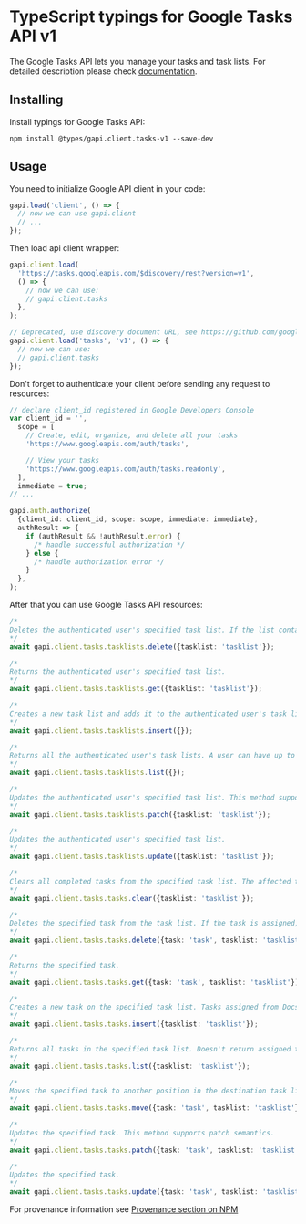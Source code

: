 # TypeScript typings for Google Tasks API v1

The Google Tasks API lets you manage your tasks and task lists.
For detailed description please check [documentation](https://developers.google.com/workspace/tasks/).

## Installing

Install typings for Google Tasks API:

```
npm install @types/gapi.client.tasks-v1 --save-dev
```

## Usage

You need to initialize Google API client in your code:

```typescript
gapi.load('client', () => {
  // now we can use gapi.client
  // ...
});
```

Then load api client wrapper:

```typescript
gapi.client.load(
  'https://tasks.googleapis.com/$discovery/rest?version=v1',
  () => {
    // now we can use:
    // gapi.client.tasks
  },
);
```

```typescript
// Deprecated, use discovery document URL, see https://github.com/google/google-api-javascript-client/blob/master/docs/reference.md#----gapiclientloadname----version----callback--
gapi.client.load('tasks', 'v1', () => {
  // now we can use:
  // gapi.client.tasks
});
```

Don't forget to authenticate your client before sending any request to resources:

```typescript
// declare client_id registered in Google Developers Console
var client_id = '',
  scope = [
    // Create, edit, organize, and delete all your tasks
    'https://www.googleapis.com/auth/tasks',

    // View your tasks
    'https://www.googleapis.com/auth/tasks.readonly',
  ],
  immediate = true;
// ...

gapi.auth.authorize(
  {client_id: client_id, scope: scope, immediate: immediate},
  authResult => {
    if (authResult && !authResult.error) {
      /* handle successful authorization */
    } else {
      /* handle authorization error */
    }
  },
);
```

After that you can use Google Tasks API resources: <!-- TODO: make this work for multiple namespaces -->

```typescript
/*
Deletes the authenticated user's specified task list. If the list contains assigned tasks, both the assigned tasks and the original tasks in the assignment surface (Docs, Chat Spaces) are deleted.
*/
await gapi.client.tasks.tasklists.delete({tasklist: 'tasklist'});

/*
Returns the authenticated user's specified task list.
*/
await gapi.client.tasks.tasklists.get({tasklist: 'tasklist'});

/*
Creates a new task list and adds it to the authenticated user's task lists. A user can have up to 2000 lists at a time.
*/
await gapi.client.tasks.tasklists.insert({});

/*
Returns all the authenticated user's task lists. A user can have up to 2000 lists at a time.
*/
await gapi.client.tasks.tasklists.list({});

/*
Updates the authenticated user's specified task list. This method supports patch semantics.
*/
await gapi.client.tasks.tasklists.patch({tasklist: 'tasklist'});

/*
Updates the authenticated user's specified task list.
*/
await gapi.client.tasks.tasklists.update({tasklist: 'tasklist'});

/*
Clears all completed tasks from the specified task list. The affected tasks will be marked as 'hidden' and no longer be returned by default when retrieving all tasks for a task list.
*/
await gapi.client.tasks.tasks.clear({tasklist: 'tasklist'});

/*
Deletes the specified task from the task list. If the task is assigned, both the assigned task and the original task (in Docs, Chat Spaces) are deleted. To delete the assigned task only, navigate to the assignment surface and unassign the task from there.
*/
await gapi.client.tasks.tasks.delete({task: 'task', tasklist: 'tasklist'});

/*
Returns the specified task.
*/
await gapi.client.tasks.tasks.get({task: 'task', tasklist: 'tasklist'});

/*
Creates a new task on the specified task list. Tasks assigned from Docs or Chat Spaces cannot be inserted from Tasks Public API; they can only be created by assigning them from Docs or Chat Spaces. A user can have up to 20,000 non-hidden tasks per list and up to 100,000 tasks in total at a time.
*/
await gapi.client.tasks.tasks.insert({tasklist: 'tasklist'});

/*
Returns all tasks in the specified task list. Doesn't return assigned tasks by default (from Docs, Chat Spaces). A user can have up to 20,000 non-hidden tasks per list and up to 100,000 tasks in total at a time.
*/
await gapi.client.tasks.tasks.list({tasklist: 'tasklist'});

/*
Moves the specified task to another position in the destination task list. If the destination list is not specified, the task is moved within its current list. This can include putting it as a child task under a new parent and/or move it to a different position among its sibling tasks. A user can have up to 2,000 subtasks per task.
*/
await gapi.client.tasks.tasks.move({task: 'task', tasklist: 'tasklist'});

/*
Updates the specified task. This method supports patch semantics.
*/
await gapi.client.tasks.tasks.patch({task: 'task', tasklist: 'tasklist'});

/*
Updates the specified task.
*/
await gapi.client.tasks.tasks.update({task: 'task', tasklist: 'tasklist'});
```

For provenance information see [Provenance section on NPM](https://www.npmjs.com/package/@maxim_mazurok/gapi.client.tasks-v1#Provenance:~:text=none-,Provenance,-Built%20and%20signed)
